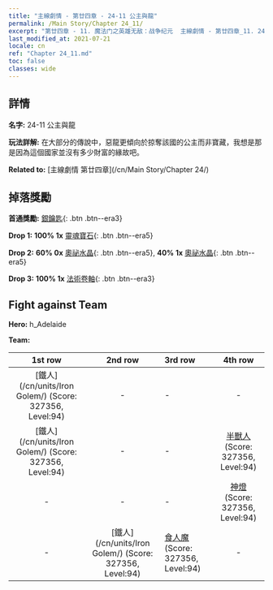 ```yaml
---
title: "主線劇情 - 第廿四章 - 24-11 公主與龍"
permalink: /Main Story/Chapter 24_11/
excerpt: "第廿四章 - 11. 魔法门之英雄无敌：战争纪元  主線劇情 - 第廿四章_11. 24-11 公主與龍"
last_modified_at: 2021-07-21
locale: cn
ref: "Chapter 24_11.md"
toc: false
classes: wide
---
```


## 詳情

 **名字:** 24-11 公主與龍

 **玩法詳解:** 在大部分的傳說中，惡龍更傾向於掠奪該國的公主而非寶藏，我想是那是因為這個國家並沒有多少財富的緣故吧。

 **Related to:** [主線劇情 第廿四章](/cn/Main Story/Chapter 24/)

## 掉落獎勵

 **首通獎勵:** [銀鑰匙](/cn/Items/con_693/){: .btn .btn--era3}

 **Drop 1:** **100% 1x** [靈魂寶石](/cn/Items/mat_86/){: .btn .btn--era5}

 **Drop 2:** **60% 0x** [奧祕水晶](/cn/Items/mat_80/){: .btn .btn--era5}, **40% 1x** [奧祕水晶](/cn/Items/mat_80/){: .btn .btn--era5}

 **Drop 3:** **100% 1x** [法術卷軸](/cn/Items/con_694/){: .btn .btn--era3}


## Fight against Team
 **Hero:** h_Adelaide

 **Team:**


  | 1st row | 2nd row | 3rd row | 4th row |
  |:----:|:----:|:----|:----:|
  | [鐵人](/cn/units/Iron Golem/) (Score: 327356, Level:94)  | - | - | - |
  | [鐵人](/cn/units/Iron Golem/) (Score: 327356, Level:94)  | - | - | [半獸人](/cn/units/Orc/) (Score: 327356, Level:94)  |
  | - | - | - | [神燈](/cn/units/Genie/) (Score: 327356, Level:94)  |
  | - | [鐵人](/cn/units/Iron Golem/) (Score: 327356, Level:94)  | [食人魔](/cn/units/Ogre/) (Score: 327356, Level:94)  | - |


